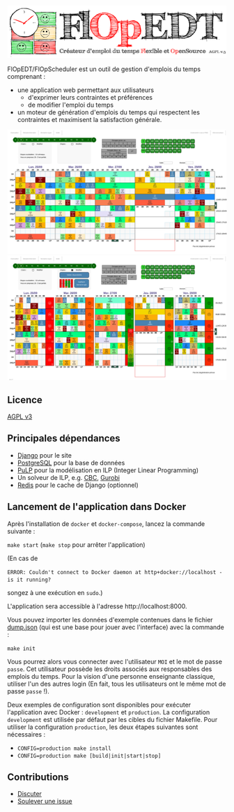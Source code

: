![Logo](./FlOpEDT/base/static/base/img/flop2.png)

FlOpEDT/FlOpScheduler est un outil de gestion
d'emplois du temps comprenant :
- une application web permettant aux utilisateurs
  * d'exprimer leurs contraintes et préférences
  * de modifier l'emploi du temps
- un moteur de génération d'emplois du temps qui respectent les contraintes et
maximisent la satisfaction générale.

![Aperçu de la vue d'accueil](./img/edt-accueil.jpg)
![Aperçu de la vue de changement des disponibilités (/préférences)](./img/edt-dispos.jpg)

## Licence

[AGPL v3](https://www.gnu.org/licenses/agpl-3.0.html)

## Principales dépendances
- [Django](https://www.djangoproject.com/) pour le site
- [PostgreSQL](https://www.postgresql.org/) pour la base de données
- [PuLP](https://github.com/coin-or/pulp) pour la modélisation en ILP (Integer Linear Programming)
- Un solveur de ILP, e.g. [CBC](https://projects.coin-or.org/Cbc), [Gurobi](gurobi.com)
- [Redis](https://redis.io) pour le cache de Django (optionnel)

## Lancement de l'application dans Docker

Après l'installation de `docker` et `docker-compose`, lancez la
commande suivante :

`make start` (`make stop` pour arrêter l'application)

(En cas de

`ERROR: Couldn't connect to Docker daemon at http+docker://localhost - is it running?`

songez à une exécution en `sudo`.)

L'application sera accessible à l'adresse http://localhost:8000.

Vous pouvez importer les données d'exemple contenues dans le fichier [dump.json](./dump.json) (qui est une
base pour jouer avec l'interface) avec la commande :

`make init` 

Vous pourrez alors vous connecter avec l'utilisateur `MOI` et le mot
de passe `passe`. Cet utilisateur possède les droits associés aux
responsables des emplois du temps. Pour la vision d'une personne
enseignante classique, utiliser l'un des autres login (En fait, tous
les utilisateurs ont le même mot de passe `passe` !).

Deux exemples de configuration sont disponibles pour exécuter l'application avec Docker : `development` et `production`. La configuration `development` est utilisée par défaut par les cibles du fichier Makefile. Pour utiliser la configuration `production`, les deux étapes suivantes sont nécessaires :

- `CONFIG=production make install`
- `CONFIG=production make [build|init|start|stop]`


## Contributions
- [Discuter](https://framateam.org/flopedt/)
- [Soulever une issue](https://framagit.org/FlOpEDT/FlOpEDT/issues)


